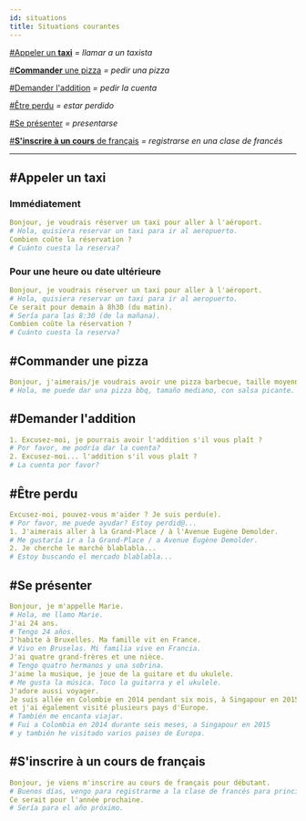 ```yaml
---
id: situations
title: Situations courantes
---
```


[#Appeler un **taxi**](#appeler-un-taxi) _= llamar a un taxista_

[#**Commander** une pizza](#commander-une-pizza) _= pedir una pizza_

[#Demander l'addition](#demander-l-addition) _= pedir la cuenta_

[#Être perdu](#etre-perdu) _= estar perdido_

[#Se présenter](#se-presenter) _= presentarse_

[#**S'inscrire à un cours** de français](#s-inscrire-a-un-cours-de-francais) _= registrarse en una clase de francés_

---

## \#Appeler un **taxi**

### Immédiatement

```yml
Bonjour, je voudrais réserver un taxi pour aller à l'aéroport.
# Hola, quisiera reservar un taxi para ir al aeropuerto.
Combien coûte la réservation ?
# Cuánto cuesta la reserva?
```

### Pour une heure ou date ultérieure

```yml
Bonjour, je voudrais réserver un taxi pour aller à l'aéroport.
# Hola, quisiera reservar un taxi para ir al aeropuerto.
Ce serait pour demain à 8h30 (du matin).
# Sería para las 8:30 (de la mañana).
Combien coûte la réservation ?
# Cuánto cuesta la reserva?
```

## \#**Commander** une pizza

```yml
Bonjour, j'aimerais/je voudrais avoir une pizza barbecue, taille moyenne, avec sauce piquante.
# Hola, me puede dar una pizza bbq, tamaño mediano, con salsa picante.
```

## \#Demander l'addition

```yml
1. Excusez-moi, je pourrais avoir l'addition s'il vous plaît ?
# Por favor, me podría dar la cuenta?
2. Excusez-moi... l'addition s'il vous plaît ?
# La cuenta por favor?
```

## \#Être perdu

```yml
Excusez-moi, pouvez-vous m'aider ? Je suis perdu(e).
# Por favor, me puede ayudar? Estoy perdid@...
1. J'aimerais aller à la Grand-Place / à l'Avenue Eugène Demolder.
# Me gustaría ir a la Grand-Place / a Avenue Eugène Demolder.
2. Je cherche le marché blablabla...
# Estoy buscando el mercado blablabla...
```

## \#Se présenter

```yml
Bonjour, je m'appelle Marie.
# Hola, me llamo Marie.
J'ai 24 ans.
# Tengo 24 años.
J'habite à Bruxelles. Ma famille vit en France.
# Vivo en Bruselas. Mi familia vive en Francia.
J'ai quatre grand-frères et une nièce.
# Tengo quatro hermanos y una sobrina.
J'aime la musique, je joue de la guitare et du ukulele.
# Me gusta la música. Toco la guitarra y el ukulele.
J'adore aussi voyager.
Je suis allée en Colombie en 2014 pendant six mois, à Singapour en 2015
et j'ai également visité plusieurs pays d'Europe.
# También me encanta viajar.
# Fui a Colombia en 2014 durante seis meses, a Singapour en 2015
# y también he visitado varios paises de Europa.
```

## \#**S'inscrire à un cours** de français

```yml
Bonjour, je viens m'inscrire au cours de français pour débutant.
# Buenos días, vengo para registrarme a la clase de francés para principiante.
Ce serait pour l'année prochaine.
# Sería para el año próximo.
```
